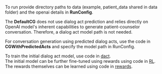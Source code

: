 To run provide directory paths to data (example, patient_data shared in data folder) and 
the openai details in <b>RunConfig</b>.

The <b>DefaultCG</b> does not use dialog act prediction and relies directly on OpenAI model's inherent
capabilities to generate patient-counselor conversation. Therefore, a dialog act model path is not needed.

For conversation generation using predicted dialog acts, use the code in <b>CGWithPredictedActs</b> and specify the
model path in RunConfig.

To train the initial dialog act model, use code in <a href="../dact">dact</a>.<br>
The initial model can be further fine-tuned using rewards using code in <a href="../RL">RL</a>.<br>
The rewards themselves can be learned using code in <a href="../rewards">rewards</a>.


